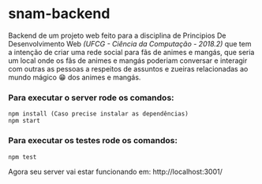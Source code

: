 # snam-backend

Backend de um projeto web feito para a disciplina de Principios De Desenvolvimento Web *(UFCG - Ciência da Computação - 2018.2)* que tem a intenção de criar uma rede social para fãs de animes e mangás, que seria um local onde os fãs de animes e mangás poderiam conversar e interagir com outras as pessoas a respeitos de assuntos e zueiras relacionadas ao mundo mágico :grin: dos animes e mangás.

### Para executar o server rode os comandos:
```
npm install (Caso precise instalar as dependências)
npm start
```
### Para executar os testes rode os comandos:
```
npm test
```
Agora seu server vai estar funcionando em: http://localhost:3001/

